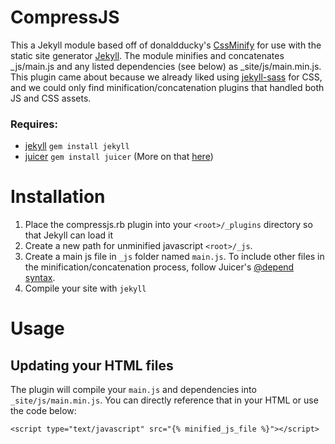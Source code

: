 CompressJS
==========

This a Jekyll module based off of donaldducky's [CssMinify](https://github.com/donaldducky/jekyll-cssminify) for use with the static site generator [Jekyll](http://jekyllrb.com). The module minifies and concatenates _js/main.js and any listed dependencies (see below) as _site/js/main.min.js. This plugin came about because we already liked using [jekyll-sass](https://github.com/noct/jekyll-sass) for CSS, and we could only find minification/concatenation plugins that handled both JS and CSS assets.

### Requires:

* [jekyll](https://github.com/mojombo/jekyll) `gem install jekyll`
* [juicer](https://github.com/cjohansen/juicer) `gem install juicer` (More on that [here](https://github.com/cjohansen/juicer))

# Installation

1. Place the compressjs.rb plugin into your `<root>/_plugins` directory so that Jekyll can load it
2. Create a new path for unminified javascript `<root>/_js`.
3. Create a main js file in `_js` folder named `main.js`. To include other files in the minification/concatenation process, follow Juicer's [@depend syntax](https://github.com/cjohansen/juicer). 
4. Compile your site with `jekyll`

# Usage
   
## Updating your HTML files

The plugin will compile your `main.js` and dependencies into `_site/js/main.min.js`. You can directly reference that in your HTML or use the code below:

`<script type="text/javascript" src="{% minified_js_file %}"></script>`
